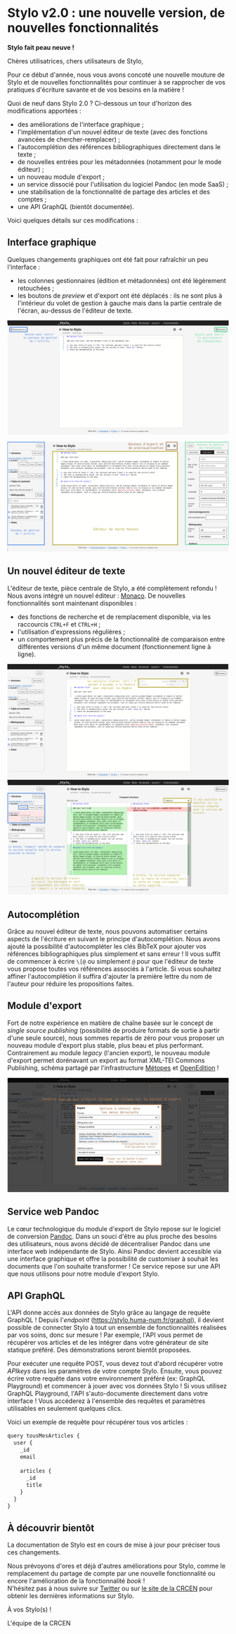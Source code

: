 # Stylo v2.0 : une nouvelle version, de nouvelles fonctionnalités

**Stylo fait peau neuve !**

Chères utilisatrices, chers utilisateurs de Stylo,

Pour ce début d'année, nous vous avons concoté une nouvelle mouture de Stylo et de nouvelles fonctionnalités pour continuer à se rapprocher de vos pratiques d'écriture savante et de vos besoins en la matière !

Quoi de neuf dans Stylo 2.0 ? Ci-dessous un tour d'horizon des modifications apportées :

- des améliorations de l'interface graphique ;
- l'implémentation d'un nouvel éditeur de texte (avec des fonctions avancées de chercher-remplacer) ;
- l'autocomplétion des références bibliographiques directement dans le texte ;
- de nouvelles entrées pour les métadonnées (notamment pour le mode éditeur) ;
- un nouveau module d'export ;
- un service dissocié pour l'utilisation du logiciel Pandoc (en mode SaaS) ;
- une stabilisation de la fonctionnalité de partage des articles et des comptes ;
- une API GraphQL (bientôt documentée).

Voici quelques détails sur ces modifications :

## Interface graphique

Quelques changements graphiques ont été fait pour rafraîchir un peu l'interface :

- les colonnes gestionnaires (édition et métadonnées) ont été légèrement retouchées ;
- les boutons de *preview* et d'export ont été déplacés : ils ne sont plus à l'intérieur du volet de gestion à gauche mais dans la partie centrale de l'écran, au-dessus de l'éditeur de texte.

![](uploads/images/stylo-v2-interface.png)

![](uploads/images/stylo-v2-voletsOuverts.png)


## Un nouvel éditeur de texte

L'éditeur de texte, pièce centrale de Stylo, a été complètement refondu ! Nous avons intégré un nouvel éditeur : [Monaco](https://microsoft.github.io/monaco-editor/index.html). De nouvelles fonctionnalités sont maintenant disponibles : 

- des fonctions de recherche et de remplacement disponible, via les raccourcis `CTRL+F` et `CTRL+H` ;
- l'utilisation d'expressions régulières ;
- un comportement plus précis de la fonctionnalité de comparaison entre différentes versions d'un même document (fonctionnement ligne à ligne).

![](uploads/images/stylo-v2-regex.png)
![](uploads/images/stylo-v2-diff.png)


## Autocomplétion

Grâce au nouvel éditeur de texte, nous pouvons automatiser certains aspects de l'écriture en suivant le principe d'autocomplétion. Nous avons ajouté la possibilité d'autocompléter les clés BibTeX pour ajouter vos références bibliographiques plus simplement et sans erreur ! Il vous suffit de commencer à écrire `\[@` ou simplement `@` pour que l'éditeur de texte vous propose toutes vos références associés à l'article. Si vous souhaitez affiner l'autocomplétion il suffira d'ajouter la première lettre du nom de l'auteur pour réduire les propositions faites.


## Module d'export

Fort de notre expérience en matière de chaîne basée sur le concept de *single source publishing* (possibilité de produire formats de sortie à partir d'une seule source), nous sommes repartis de zéro pour vous proposer un nouveau module d'export plus stable, plus beau et plus performant. Contrairement au module *legacy* (l'ancien export), le nouveau module d'export permet dorénavant un export au format XML-TEI Commons Publishing, schéma partagé par l'infrastructure [Métopes](http://www.metopes.fr/) et [OpenEdition](https://www.openedition.org/) !

![](uploads/images/stylo-v2-export.png)


## Service web Pandoc

Le cœur technologique du module d'export de Stylo repose sur le logiciel de conversion [Pandoc](https://pandoc.org/). Dans un souci d'être au plus proche des besoins des utilisateurs, nous avons décidé de décentraliser Pandoc dans une interface web indépendante de Stylo. Ainsi Pandoc devient accessible via une interface graphique et offre la possibilité de customiser à souhait les documents que l'on souhaite transformer ! Ce service repose sur une API que nous utilisons pour notre module d'export Stylo.

## API GraphQL

L'API donne accès aux données de Stylo grâce au langage de requête GraphQL ! Depuis l'*endpoint* (https://stylo.huma-num.fr/graphql), il devient possible de connecter Stylo à tout un ensemble de fonctionnalités réalisées par vos soins, donc sur mesure ! Par exemple, l'API vous permet de récupérer vos articles et de les intégrer dans votre générateur de site statique préféré. Des démonstrations seront bientôt proposées.

Pour exécuter une requête POST, vous devez tout d'abord récupérer votre *APIkeys* dans les paramètres de votre compte Stylo. Ensuite, vous pouvez écrire votre requête dans votre environnement préféré (ex: GraphQL Playground) et commencer à jouer avec vos données Stylo ! Si vous utilisez GraphQL Playground, l'API s'auto-documente directement dans votre interface ! Vous accéderez à l'ensemble des requêtes et paramètres utilisables en seulement quelques clics.

Voici un exemple de requête pour récupérer tous vos articles : 

```
query tousMesArticles {
  user {
    _id
    email
    
    articles {
      _id
      title
    }
  }
}
``` 

## À découvrir bientôt

La documentation de Stylo est en cours de mise à jour pour préciser tous ces changements.

Nous prévoyons d'ores et déjà d'autres améliorations pour Stylo, comme le remplacement du partage de compte par une nouvelle fonctionnalité ou encore l'amélioration de la fonctionnalité _book_ !  
N'hésitez pas à nous suivre sur [Twitter](https://twitter.com/ENumeriques/) ou sur [le site de la CRCEN](https://ecrituresnumeriques.ca) pour obtenir les dernières informations sur Stylo.

À vos Stylo(s) !

L'équipe de la CRCEN
